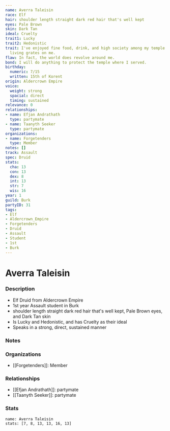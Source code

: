 ```yaml
---
name: Averra Taleisin
race: Elf
hair: shoulder length straight dark red hair that's well kept
eyes: Pale Brown
skin: Dark Tan
ideal: Cruelty
trait1: Lucky
trait2: Hedonistic
trait: I've enjoyed fine food, drink, and high society among my temple's elite. Rough
  living grates on me.
flaw: In fact, the world does revolve around me.
bond: I will do anything to protect the temple where I served.
birthday:
  numeric: 7/15
  written: 15th of Korent
origin: Aldercrown Empire
voice:
  weight: strong
  spacial: direct
  timing: sustained
relevance: 0
relationships:
- name: Efjan Andrathath
  type: partymate
- name: Taanyth Seeker
  type: partymate
organizations:
- name: Forgetenders
  type: Member
notes: []
track: Assault
spec: Druid
stats:
  cha: 13
  con: 13
  dex: 8
  int: 13
  str: 7
  wis: 16
year: 1
guild: Burk
partyID: 31
tags:
- Elf
- Aldercrown_Empire
- Forgetenders
- Druid
- Assault
- Student
- 1st
- Burk
---
```

# Averra Taleisin
### Description
- Elf Druid from Aldercrown Empire
- 1st year Assault student in Burk
- shoulder length straight dark red hair that's well kept, Pale Brown eyes, and Dark Tan skin
- Is Lucky and Hedonistic, and has Cruelty as their ideal
- Speaks in a strong, direct, sustained manner

### Notes

### Organizations
- [[Forgetenders]]: Member

### Relationships
- [[Efjan Andrathath]]: partymate
- [[Taanyth Seeker]]: partymate

### Stats
```statblock
name: Averra Taleisin
stats: [7, 8, 13, 13, 16, 13]
```